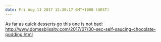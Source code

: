 ```yaml
---
date: Fri Aug 11 2017 12:30:17 GMT+1000 (AEST)
---
```


As far as quick desserts go this one is not bad: http://www.domesblissity.com/2017/07/30-sec-self-saucing-chocolate-pudding.html
